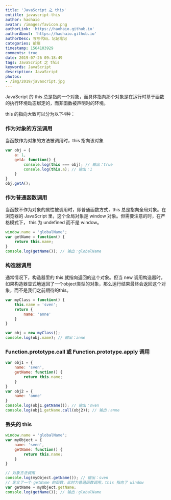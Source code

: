```yaml
---
title: 'JavaScript 之 this'
entitle: javascript-this
author: haohaio
avatar: /images/favicon.png
authorLink: 'https://haohaio.github.io'
authorAbout: 'https://haohaio.github.io'
authorDesc: 写写代码，记记笔记
categories: 前端
timestamp: 1564103929
comments: true
date: 2019-07-26 09:18:49
tags: JavaScript 之 this
keywords: JavaScript
description: JavaScript
photos:
- /img/2019/javascript.jpg
---
```


JavaScript 的 this 总是指向一个对象，而具体指向那个对象是在运行时基于函数的执行环境动态绑定的，而非函数被声明时的环境。

this 的指向大致可以分为以下4种：

### 作为对象的方法调用

当函数作为对象的方法被调用时，this 指向该对象

```javascript
var obj = {
    a: 1,
    getA: function() {
        console.log(this === obj); // 输出：true
        console.log(this.a); // 输出：1
    }
}
obj.getA();
```

### 作为普通函数调用

当函数不作为对象的属性被调用时，即普通函数方式，this 总是指向全局对象。在浏览器的 JavaScript 里，这个全局对象是 window 对象。但需要注意的时，在严格模式下， this 为 undefined 而不是 window。

```javascript
window.name = 'globalName';
var getName = function() {
    return this.name;
}
console.log(getName()); // 输出：globalName
```

### 构造器调用

通常情况下，构造器里的 this 就指向返回的这个对象。但当 new 调用构造器时，如果构造器显式地返回了一个object类型的对象，那么运行结果最终会返回这个对象，而不是我们之前期待的this。

```javascript
var myClass = function() {
    this.name = 'sven';
    return {
        name: 'anne'
    }
}

var obj = new myClass();
console.log(obj.name); // 输出：anne
```

### Function.prototype.call 或 Function.prototype.apply 调用

```javascript
var obj1 = {
    name: 'sven',
    getName: function() {
        return this.name;
    }
}
var obj2 = {
    name: 'anne'
}
console.log(obj1.getName()); // 输出：sven
console.log(obj1.getName.call(obj2)); // 输出：anne
```

### 丢失的 this

```javascript
window.name = 'globalName';
var myObject = {
    name: 'sven',
    getName: function() {
        return this.name;
    }
}

// 对象方法调用
console.log(myObject.getName()); // 输出：sven
// 定义了一个 getName 的函数，此时为普通函数调用，this 指向了 window
var getName = myObject.getName;
console.log(getName()); // 输出：globalName
```
